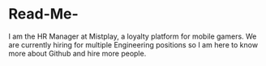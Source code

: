 # Read-Me-
I am the HR Manager at Mistplay, a loyalty platform for mobile gamers. We are currently hiring for multiple Engineering positions so I am here to know more about Github and hire more people. 
